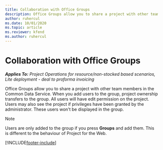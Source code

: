 ```yaml
---
title: Collaboration with Office Groups
description: Office Groups allow you to share a project with other team members within Common Data Service.
author: ruhercul
ms.date: 10/01/2020
ms.topic: article
ms.reviewer: kfend 
ms.author: ruhercul
---
```


# Collaboration with Office Groups

_**Applies To:** Project Operations for resource/non-stocked based scenarios, Lite deployment - deal to proforma invoicing_



Office Groups allow you to share a project with other team members in the Common Data Service. When you add users to the group, project ownership transfers to the group. All users will have edit permission on the project. Users may also see the project if privileges have been granted by the administrator. These users won't be displayed in the group.

> [!NOTE] 
> Users are only added to the group if you press **Groups** and add them. This is different to the behaviour of Project for the Web. 



[!INCLUDE[footer-include](../includes/footer-banner.md)]